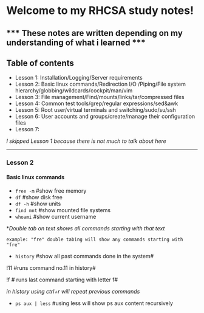 # Welcome to my RHCSA study notes! #
## *** These notes are written depending on my understanding of what i learned *** ##
## Table of contents ## 
- Lesson 1: Installation/Logging/Server requirements
- Lesson 2: Basic linux commands/Redirection I/O /Piping/File system hierarchy/globbing/wildcards/cockpit/man/vim
- Lesson 3: File management/Find/mounts/links/tar/compressed files
- Lesson 4: Common test tools/grep/regular expressions/sed&awk
- Lesson 5: Root user/virtual terminals and switching/sudo/su/ssh
- Lesson 6: User accounts and groups/create/manage their configuration files
- Lesson 7:

*I skipped Lesson 1 because there is not much to talk about here*

---------------------------------------------------------------------------------------------------------------------------------------------------------------------------
### Lesson 2 ### 
#### Basic linux commands ###
- `free -m` #show free memory
- `df` #show disk free
- `df -h` #show units
- `find mnt` #show mounted file systems
- `whoami` #show current username  

*_Double tab on text shows all commands starting with that text_
```
example: "fre" double tabing will show any commands starting with "fre"

```
- `history` #show all past commands done in the system#

!11 #runs command no.11 in history#

!f # runs last command starting with letter f#

*_in history using ctrl+r will repeat previous commands_*

- `ps aux | less` #using less will show ps aux content recursively 
